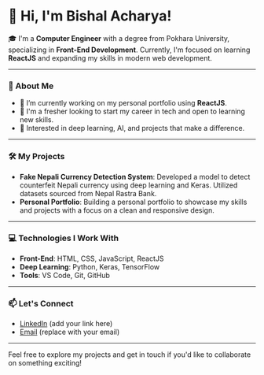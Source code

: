 # 👋 Hi, I'm Bishal Acharya!

🎓 I'm a **Computer Engineer** with a degree from Pokhara University, specializing in **Front-End Development**. Currently, I'm focused on learning **ReactJS** and expanding my skills in modern web development.

---

### 🚀 About Me
- 🌱 I’m currently working on my personal portfolio using **ReactJS**.
- 💼 I'm a fresher looking to start my career in tech and open to learning new skills.
- 🎯 Interested in deep learning, AI, and projects that make a difference.

---

### 🛠️ My Projects
- **Fake Nepali Currency Detection System**: Developed a model to detect counterfeit Nepali currency using deep learning and Keras. Utilized datasets sourced from Nepal Rastra Bank.
- **Personal Portfolio**: Building a personal portfolio to showcase my skills and projects with a focus on a clean and responsive design.

---

### 💻 Technologies I Work With
- **Front-End**: HTML, CSS, JavaScript, ReactJS
- **Deep Learning**: Python, Keras, TensorFlow
- **Tools**: VS Code, Git, GitHub

---

### 📫 Let's Connect
- [LinkedIn](https://www.linkedin.com/in/bishal-acharya-0934b2306/) (add your link here)
- [Email](mailto:bishal.acharya0422@example.com) (replace with your email)

---

Feel free to explore my projects and get in touch if you'd like to collaborate on something exciting!

